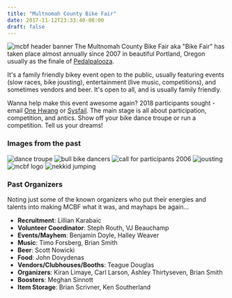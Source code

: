 ```yaml
---
title: "Multnomah County Bike Fair"
date: 2017-11-12T23:33:40-08:00
draft: false
---
```


![mcbf header banner](/images/mcbf_entry_banner.jpg?classes=shadow&align=center)
The Multnomah County Bike Fair aka "Bike Fair" has taken place almost annually since 2007 in beautiful Portland, Oregon usually as the finale of [Pedalpalooza](/pages/pedalpalooza).

It's a family friendly bikey event open to the public, usually featuring events (slow races, bike jousting), entertainment (live music, competitions), and sometimes vendors and beer.  It's open to all, and is usually family friendly.

Wanna help make this event awesome again?  2018 participants sought - email [One Hwang](mailto:ohwang00@gmail.com ) or [Sysfail](mailto:sysfail.dobc@gmail.com).  The main stage is all about participation, competition, and antics. Show off your bike dance troupe or run a competition. Tell us your dreams!

### Images from the past

![dance troupe](/images/mcbf_brakes.jpg?classes=shadow)
![bull bike dancers](/images/mcbf_bull_dancers.jpg?classes=shadow)
![call for participants 2006](/images/mcbf_call.jpg?classes=shadow)
![jousting](/images/mcbf_joust.jpg?classes=shadow)
![mcbf logo](/images/mcbf_logo.jpg?classes=shadow)
![nekkid jumping](/images/mcbf_nekkid_jump.jpg?classes=shadow)




### Past Organizers
Noting just some of the known organizers who put their energies and talents into making MCBF what it was, and mayhaps be again... 

* **Recruitment**:  Lillian Karabaic
* **Volunteer Coordinator**:  Steph Routh, VJ Beauchamp
* **Events/Mayhem**:  Benjamin Doyle, Halley Weaver
* **Music**:  Timo Forsberg, Brian Smith
* **Beer**:  Scott Nowicki
* **Food**:  John Dovydenas
* **Vendors/Clubhouses/Booths**:  Teague Douglas
* **Organizers**:  Kiran Limaye, Carl Larson, Ashley Thirtyseven, Brian Smith
* **Boosters**:  Meghan Sinnott
* **Item Storage**:  Brian Scrivner, Ken Southerland 
